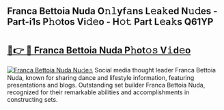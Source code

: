 ## Franca Bettoia Nuda O𝚗𝚕yf𝚊ns L𝚎a𝚔ed N𝚞𝚍es - Part-i1s P𝚑𝚘tos Vi𝚍𝚎o - H𝚘𝚝 Part L𝚎a𝚔s Q61YP

# <h2><a href="http://kf52ao.oniu.top/?m=Franca+Bettoia+Nuda">🔗👉 🔴 Franca Bettoia Nuda P𝚑ot𝚘𝚜 V𝚒d𝚎o</a></h2>

[![Franca Bettoia Nuda Nu𝚍e𝚜](https://i.imgur.com/0qMVB7G.gif)](http://kf52ao.oniu.top/?m=Franca+Bettoia+Nuda)
Social media thought leader Franca Bettoia Nuda, known for sharing dance and lifestyle information, featuring presentations and blogs. Outstanding set builder Franca Bettoia Nuda, recognized for their remarkable abilities and accomplishments in constructing sets.  
